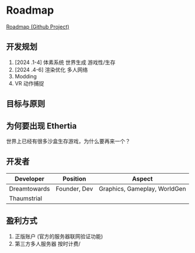 
# Roadmap

[Roadmap (Github Project)](https://github.com/users/Dreamtowards/projects/10)

## 开发规划

1. [2024 .1-4] 体素系统 世界生成 游戏性/生存
2. [2024 .4-6] 渲染优化 多人网络
3. Modding
4. VR 动作捕捉

## 目标与原则

## 为何要出现 Ethertia

世界上已经有很多沙盒生存游戏，为什么要再来一个？

## 开发者

Developer | Position | Aspect
---  | --- | ---
Dreamtowards | Founder, Dev | Graphics, Gameplay, WorldGen
Thaumstrial | 

## 盈利方式


1. 正版账户 
(官方的服务器联网验证功能)
2. 第三方多人服务器 按时计费/
